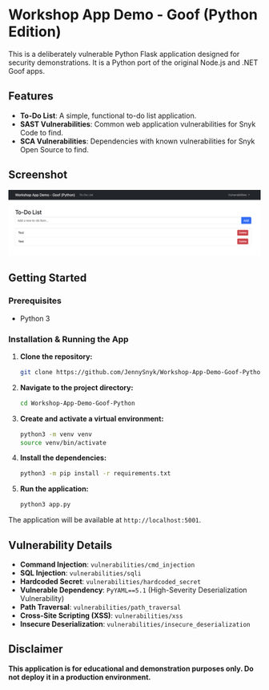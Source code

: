 # Workshop App Demo - Goof (Python Edition)

This is a deliberately vulnerable Python Flask application designed for security demonstrations. It is a Python port of the original Node.js and .NET Goof apps.

## Features

- **To-Do List**: A simple, functional to-do list application.
- **SAST Vulnerabilities**: Common web application vulnerabilities for Snyk Code to find.
- **SCA Vulnerabilities**: Dependencies with known vulnerabilities for Snyk Open Source to find.

## Screenshot

![Application Screenshot](assets/screenshot.png)

## Getting Started

### Prerequisites

- Python 3

### Installation & Running the App

1.  **Clone the repository:**
    ```bash
    git clone https://github.com/JennySnyk/Workshop-App-Demo-Goof-Python.git
    ```
2.  **Navigate to the project directory:**
    ```bash
    cd Workshop-App-Demo-Goof-Python
    ```
3.  **Create and activate a virtual environment:**
    ```bash
    python3 -m venv venv
    source venv/bin/activate
    ```
4.  **Install the dependencies:**
    ```bash
    python3 -m pip install -r requirements.txt
    ```
5.  **Run the application:**
    ```bash
    python3 app.py
    ```

The application will be available at `http://localhost:5001`.

## Vulnerability Details

- **Command Injection**: `vulnerabilities/cmd_injection`
- **SQL Injection**: `vulnerabilities/sqli`
- **Hardcoded Secret**: `vulnerabilities/hardcoded_secret`
- **Vulnerable Dependency**: `PyYAML==5.1` (High-Severity Deserialization Vulnerability)
- **Path Traversal**: `vulnerabilities/path_traversal`
- **Cross-Site Scripting (XSS)**: `vulnerabilities/xss`
- **Insecure Deserialization**: `vulnerabilities/insecure_deserialization`

## Disclaimer

**This application is for educational and demonstration purposes only. Do not deploy it in a production environment.**
